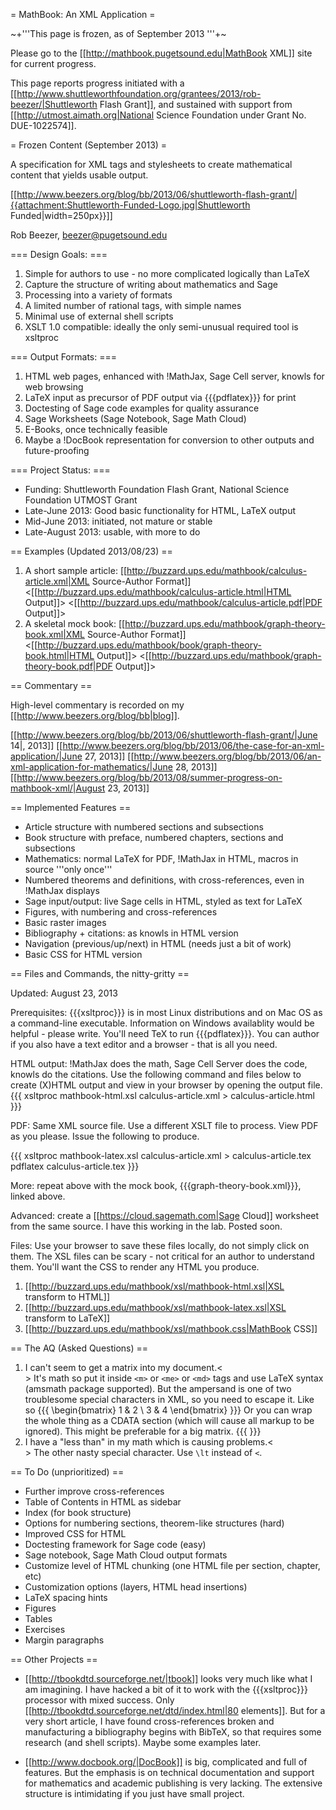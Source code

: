 = MathBook: An XML Application =

~+'''This page is frozen, as of September 2013 '''+~

Please go to the [[http://mathbook.pugetsound.edu|MathBook XML]] site for current progress.

This page reports progress initiated with a [[http://www.shuttleworthfoundation.org/grantees/2013/rob-beezer/|Shuttleworth Flash Grant]], and sustained with support from [[http://utmost.aimath.org|National Science Foundation under Grant No. DUE-1022574]].

= Frozen Content (September 2013) =

A specification for XML tags and stylesheets to create mathematical content that yields usable output.

[[http://www.beezers.org/blog/bb/2013/06/shuttleworth-flash-grant/|{{attachment:Shuttleworth-Funded-Logo.jpg|Shuttleworth Funded|width=250px}}]]

Rob Beezer, beezer@pugetsound.edu

=== Design Goals: ===

  1. Simple for authors to use - no more complicated logically than LaTeX
  1. Capture the structure of writing about mathematics and Sage
  1. Processing into a variety of formats
  1. A limited number of rational tags, with simple names
  1. Minimal use of external shell scripts
  1. XSLT 1.0 compatible: ideally the only semi-unusual required tool is xsltproc 

=== Output Formats: ===

  1.  HTML web pages, enhanced with !MathJax, Sage Cell server, knowls for web browsing
  1.  LaTeX input as precursor of PDF output  via {{{pdflatex}}} for print
  1.  Doctesting of Sage code examples for quality assurance
  1.  Sage Worksheets (Sage Notebook, Sage Math Cloud)
  1.  E-Books, once technically feasible
  1.  Maybe a !DocBook representation for conversion to other outputs and future-proofing

=== Project Status: ===

  * Funding:  Shuttleworth Foundation Flash Grant, National Science Foundation UTMOST Grant
  * Late-June 2013: Good basic functionality for HTML, LaTeX output
  * Mid-June 2013: initiated, not mature or stable
  * Late-August 2013: usable, with more to do

== Examples (Updated 2013/08/23) ==

  1.  A short sample article:  [[http://buzzard.ups.edu/mathbook/calculus-article.xml|XML Source-Author Format]] <[[http://buzzard.ups.edu/mathbook/calculus-article.html|HTML Output]]> <[[http://buzzard.ups.edu/mathbook/calculus-article.pdf|PDF Output]]>
  1. A skeletal mock book: [[http://buzzard.ups.edu/mathbook/graph-theory-book.xml|XML Source-Author Format]] <[[http://buzzard.ups.edu/mathbook/book/graph-theory-book.html|HTML Output]]> <[[http://buzzard.ups.edu/mathbook/graph-theory-book.pdf|PDF Output]]>

== Commentary ==

High-level commentary is recorded on my [[http://www.beezers.org/blog/bb|blog]].

[[http://www.beezers.org/blog/bb/2013/06/shuttleworth-flash-grant/|June 14|, 2013]]
[[http://www.beezers.org/blog/bb/2013/06/the-case-for-an-xml-application/|June 27, 2013]]
[[http://www.beezers.org/blog/bb/2013/06/an-xml-application-for-mathematics/|June 28, 2013]]
[[http://www.beezers.org/blog/bb/2013/08/summer-progress-on-mathbook-xml/|August 23, 2013]]

== Implemented Features ==

 * Article structure with numbered sections and subsections
 * Book structure with preface, numbered chapters, sections and subsections
 * Mathematics: normal LaTeX for PDF, !MathJax in HTML, macros in source '''only once'''
 * Numbered theorems and definitions, with cross-references, even in !MathJax displays
 * Sage input/output: live Sage cells in HTML, styled as text for LaTeX
 * Figures, with numbering and cross-references
 * Basic raster images
 * Bibliography + citations: as knowls in HTML version
 * Navigation (previous/up/next) in HTML (needs just a bit of work)
 * Basic CSS for HTML version

== Files and Commands, the nitty-gritty ==

Updated: August 23, 2013

Prerequisites:  {{{xsltproc}}} is in most Linux distributions and on Mac OS as a command-line executable.  Information on Windows availablity would be helpful - please write.  You'll need TeX to run {{{pdflatex}}}.  You can author if you also have a text editor and a browser - that is all you need.
  
HTML output: !MathJax does the math, Sage Cell Server does the code, knowls do the citations.  Use the following command and files below to create (X)HTML output and view in your browser by opening the output file. 
{{{
xsltproc mathbook-html.xsl calculus-article.xml > calculus-article.html
}}}

PDF: Same XML source file.  Use a different XSLT file to process.  View PDF as you please. Issue the following to produce.

{{{
xsltproc mathbook-latex.xsl calculus-article.xml > calculus-article.tex
pdflatex calculus-article.tex
}}}

More:  repeat above with the mock book, {{{graph-theory-book.xml}}}, linked above.

Advanced: create a [[https://cloud.sagemath.com|Sage Cloud]] worksheet from the same source.  I have this working in the lab.  Posted soon.

Files: Use your browser to save these files locally, do not simply click on them.  The XSL files can be scary - not critical for an author to understand them.  You'll want the CSS to render any HTML you produce.

  1.  [[http://buzzard.ups.edu/mathbook/xsl/mathbook-html.xsl|XSL transform to HTML]]
  1.  [[http://buzzard.ups.edu/mathbook/xsl/mathbook-latex.xsl|XSL transform to LaTeX]]
  1.  [[http://buzzard.ups.edu/mathbook/xsl/mathbook.css|MathBook CSS]]

== The AQ (Asked Questions) ==

  1.  I can't seem to get a matrix into my document.<<BR>>
  It's math so put it inside `<m>` or `<me>` or `<md>` tags and use LaTeX syntax (amsmath package supported).  But the ampersand is one of two troublesome special characters in XML, so you need to escape it.  Like so
  {{{
<me>\begin{bmatrix} 1 &amp; 2 \\ 3 &amp; 4 \end{bmatrix}</me>
  }}}
  Or you can wrap the whole thing as a CDATA section (which will cause all markup to be ignored).  This might be preferable for a big matrix.
  {{{
<me><![CDATA[\begin{bmatrix} 1 & 2 \\ 3 & 4 \end{bmatrix}]]></me>
  }}}
  1.  I have a "less than" in my math which is causing problems.<<BR>>
  The other nasty special character.  Use `\lt` instead of `<`.

== To Do (unprioritized) ==

 * Further improve cross-references
 * Table of Contents in HTML as sidebar
 * Index (for book structure)
 * Options for numbering sections, theorem-like structures (hard)
 * Improved CSS for HTML
 * Doctesting framework for Sage code (easy)
 * Sage notebook, Sage Math Cloud output formats
 * Customize level of HTML chunking (one HTML file per section, chapter, etc)
 * Customization options (layers, HTML head insertions)
 * LaTeX spacing hints
 * Figures
 * Tables
 * Exercises
 * Margin paragraphs

== Other Projects ==

 * [[http://tbookdtd.sourceforge.net/|tbook]] looks very much like what I am imagining.  I have hacked a bit of it to work with the {{{xsltproc}}} processor with mixed success.  Only [[http://tbookdtd.sourceforge.net/dtd/index.html|80 elements]].  But for a very short article, I have found cross-references broken and manufacturing a bibliography begins with BibTeX, so that requires some research (and shell scripts).  Maybe some examples later.

 * [[http://www.docbook.org/|DocBook]] is big, complicated and full of features. But the emphasis is on technical documentation and support for mathematics and academic publishing is very lacking.  The extensive structure is intimidating if you just have small project.
